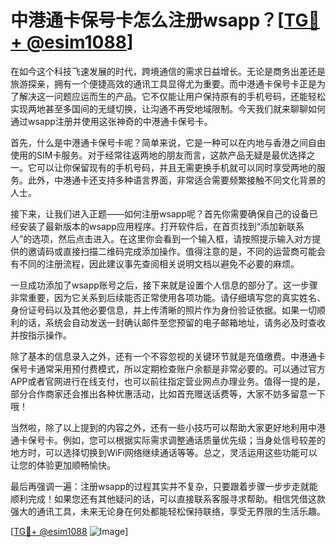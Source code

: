 # 中港通卡保号卡怎么注册wsapp？[[TG💪+ @esim1088](https://t.me/s/esim1088)]

在如今这个科技飞速发展的时代，跨境通信的需求日益增长。无论是商务出差还是旅游探亲，拥有一个便捷高效的通讯工具显得尤为重要。而中港通卡保号卡正是为了解决这一问题应运而生的产品。它不仅能让用户保持原有的手机号码，还能轻松实现两地甚至多国间的无缝切换，让沟通不再受地域限制。今天我们就来聊聊如何通过wsapp注册并使用这张神奇的中港通卡保号卡。

首先，什么是中港通卡保号卡呢？简单来说，它是一种可以在内地与香港之间自由使用的SIM卡服务。对于经常往返两地的朋友而言，这款产品无疑是最优选择之一。它可以让你保留现有的手机号码，并且无需更换手机就可以同时享受两地的服务。此外，中港通卡还支持多种语言界面，非常适合需要频繁接触不同文化背景的人士。

接下来，让我们进入正题——如何注册wsapp呢？首先你需要确保自己的设备已经安装了最新版本的wsapp应用程序。打开软件后，在首页找到“添加新联系人”的选项，然后点击进入。在这里你会看到一个输入框，请按照提示输入对方提供的邀请码或直接扫描二维码完成添加操作。值得注意的是，不同的运营商可能会有不同的注册流程，因此建议事先查阅相关说明文档以避免不必要的麻烦。

一旦成功添加了wsapp账号之后，接下来就是设置个人信息的部分了。这一步骤非常重要，因为它关系到后续能否正常使用各项功能。请仔细填写您的真实姓名、身份证号码以及其他必要信息，并上传清晰的照片作为身份验证依据。如果一切顺利的话，系统会自动发送一封确认邮件至您预留的电子邮箱地址，请务必及时查收并按指示操作。

除了基本的信息录入之外，还有一个不容忽视的关键环节就是充值缴费。中港通卡保号卡通常采用预付费模式，所以定期检查账户余额是非常必要的。可以通过官方APP或者官网进行在线支付，也可以前往指定营业网点办理业务。值得一提的是，部分合作商家还会推出各种优惠活动，比如首充赠送话费等，大家不妨多留意一下哦！

当然啦，除了以上提到的内容之外，还有一些小技巧可以帮助大家更好地利用中港通卡保号卡。例如，您可以根据实际需求调整通话质量优先级；当身处信号较差的地方时，可以选择切换到WiFi网络继续通话等等。总之，灵活运用这些功能可以让您的体验更加顺畅愉快。

最后再强调一遍：注册wsapp的过程其实并不复杂，只要跟着步骤一步步走就能顺利完成！如果您还有其他疑问的话，可以直接联系客服寻求帮助。相信凭借这款强大的通讯工具，未来无论身在何处都能轻松保持联络，享受无界限的生活乐趣。

[[TG💪+ @esim1088](https://t.me/s/esim1088) ![Image](https://i.postimg.cc/4NQfJmqS/Snipaste-2025-05-13-00-14-12.png)]